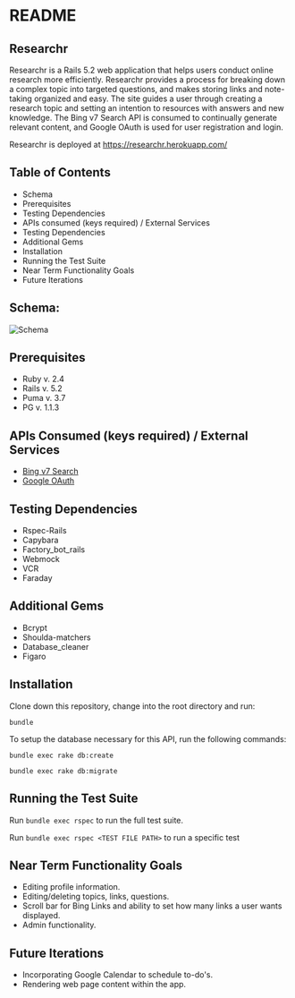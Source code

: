 # README
## Researchr

Researchr is a Rails 5.2 web application that helps users conduct online research more efficiently. Researchr provides a process for breaking down a complex topic into targeted questions, and makes storing links and note-taking organized and easy. The site guides a user through creating a research topic and setting an intention to resources with answers and new knowledge. The Bing v7 Search API is consumed to continually generate relevant content, and Google OAuth is used for user registration and login. 

Researchr is deployed at https://researchr.herokuapp.com/

## Table of Contents

* Schema
* Prerequisites
* Testing Dependencies
* APIs consumed (keys required) / External Services
* Testing Dependencies
* Additional Gems
* Installation
* Running the Test Suite
* Near Term Functionality Goals
* Future Iterations

## Schema:

![Schema](./schema2.png)

## Prerequisites 

* Ruby v. 2.4
* Rails v. 5.2
* Puma v. 3.7
* PG v. 1.1.3

## APIs Consumed (keys required) / External Services

* [Bing v7 Search](https://azure.microsoft.com/en-us/services/cognitive-services/bing-web-search-api/)
* [Google OAuth](https://developers.google.com/identity/protocols/OAuth2WebServer)

## Testing Dependencies

* Rspec-Rails
* Capybara
* Factory_bot_rails
* Webmock
* VCR
* Faraday

## Additional Gems

* Bcrypt
* Shoulda-matchers
* Database_cleaner
* Figaro

## Installation
Clone down this repository, change into the root directory and run:

`bundle`

To setup the database necessary for this API, run the following commands:

`bundle exec rake db:create`

`bundle exec rake db:migrate`

## Running the Test Suite

Run `bundle exec rspec` to run the full test suite.

Run `bundle exec rspec <TEST FILE PATH>` to run a specific test


## Near Term Functionality Goals
* Editing profile information.
* Editing/deleting topics, links, questions.
* Scroll bar for Bing Links and ability to set how many links a user wants displayed.
* Admin functionality.

## Future Iterations

* Incorporating Google Calendar to schedule to-do's.
* Rendering web page content within the app.

